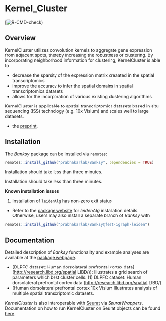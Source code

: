 # Kernel_Cluster

<!-- README.md is generated from README.Rmd. Please edit that file -->
<!-- badges: start -->

[![R-CMD-check](https://github.com/yuelinbaby/Kernel_Cluster))
<!-- badges: end -->

## Overview

KernelCluster utilizes convolution kernels to aggregate gene expression
from adjacent spots, thereby increasing the robustness of clustering. 
By incorporating neighborhood information for clustering, KernelCluster is able to

-   decrease the sparsity of the expression matrix creaated in the spatial transcriptomics 
-   improve the accuracy to infer the spatial domains in spatial transcriptomics datasets
-   allows for the incorporation of various existing clustering
algorithms

KernelCluster is applicable to spatial transcriptomics datasets based in situ sequencing (ISS) technology (e.g. 10x
Visium) and scales well to large datasets. 

-   the
    [preprint](https://www.biorxiv.org/content/10.1101/2022.04.14.488259v1),


## Installation

The *Banksy* package can be installed via `remotes`:

``` r
remotes::install_github("prabhakarlab/Banksy", dependencies = TRUE)
```

Installation should take less than three minutes.

Installation should take less than three minutes.

**Known installation issues**

1.  Installation of `leidenAlg` has non-zero exit status

-   Refer to the [package
    website](https://github.com/kharchenkolab/leidenAlg#installation)
    for *leidenAlg* installation details. Otherwise, users may also
    install a separate branch of *Banksy* with

``` r
remotes::install_github("prabhakarlab/Banksy@feat-igraph-leiden")
```

## Documentation

Detailed description of *Banksy* functionality and example analyses are
available at the [package webpage]().

-   [DLPFC dataset: Human dorsolateral prefrontal cortex data](http://research.libd.org/spatial LIBD/)):
    Illustrates a grid search of parameters which best cluster cells.
(1) DLPFC dataset: Human dorsolateral prefrontal cortex data (http://research.libd.org/spatial LIBD/) 
-   [Human dorsolateral prefrontal cortex 10x Visium
    Illustrates analysis of multiple spatial transcriptomic datasets.
    
*KernelCluster* is also interoperable with
[Seurat](https://satijalab.org/seurat/) via *SeuratWrappers*.
Documentation on how to run KernelCluster on Seurat objects can be found
[here](/banksy.md).


